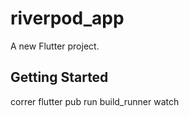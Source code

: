 # riverpod_app

A new Flutter project.

## Getting Started

correr 
flutter pub run build_runner watch

